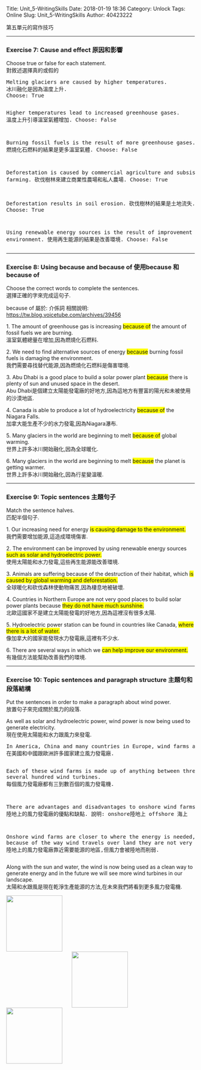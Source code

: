 Title: Unit_5-WritingSkills
Date: 2018-01-19 18:36
Category: Unlock
Tags: Online
Slug: Unit_5-WritingSkills
Author: 40423222

第五單元的寫作技巧

<!-- PELICAN_END_SUMMARY -->
<!-- 第五單元的寫作技巧 -->
<hr>

### Exercise 7: Cause and effect 原因和影響
Choose true or false for each statement.<br>
對敘述選擇真的或假的
<p>
<pre>
Melting glaciers are caused by higher temperatures.
冰川融化是因為溫度上升.
Choose: True

Higher temperatures lead to increased greenhouse gases.
溫度上升引導溫室氣體增加.
Choose: False

Burning fossil fuels is the result of more greenhouse gases.
燃燒化石燃料的結果是更多溫室氣體.
Choose: False

Deforestation is caused by commercial agriculture and subsistence farming.
砍伐樹林來建立商業性農場和私人農場.
Choose: True

Deforestation results in soil erosion.
砍伐樹林的結果是土地流失.
Choose: True

Using renewable energy sources is the result of improvement of the environment.
使用再生能源的結果是改善環境.
Choose: False
</pre>

<hr>

### Exercise 8: Using because and because of 使用because 和 because of
Choose the correct words to complete the sentences.<br>
選擇正確的字來完成這句子.
<p>
because of  屬於: 介係詞   
相關說明: <a href="https://tw.blog.voicetube.com/archives/39456">https://tw.blog.voicetube.com/archives/39456</a>
<p>
1. The amount of greenhouse gas is increasing <span style="background-color: #ffff00">because of</span> the amount of fossil fuels we are burning.<br>
溫室氣體總量在增加,因為燃燒化石燃料.
<p>
2. We need to find alternative sources of energy <span style="background-color: #ffff00">because</span> burning fossil fuels is damaging the environment.<br>
我們需要尋找替代能源,因為燃燒化石燃料是傷害環境.
<p>
3. Abu Dhabi is a good place to build a solar power plant <span style="background-color: #ffff00">because</span> there is plenty of sun and unused space in the desert.<br>
Abu Dhabi是個建立太陽能發電廠的好地方,因為這地方有豐富的陽光和未被使用的沙漠地區.
<p>
4. Canada is able to produce a lot of hydroelectricity <span style="background-color: #ffff00">because of</span> the Niagara Falls.<br>
加拿大能生產不少的水力發電,因為Niagara瀑布.
<p>
5. Many glaciers in the world are beginning to melt <span style="background-color: #ffff00">because of</span> global warming.<br>
世界上許多冰川開始融化,因為全球暖化.
<p>
6. Many glaciers in the world are beginning to melt <span style="background-color: #ffff00">because</span> the planet is getting warmer.<br>
世界上許多冰川開始融化,因為行星變溫暖.

<hr>

### Exercise 9: Topic sentences 主題句子
Match the sentence halves.<br>
匹配半個句子.
<p>
1. Our increasing need for energy <span style="background-color: #ffff00">is causing damage to the environment.</span><br>
我們需要增加能源,這造成環境傷害.
<p>
2. The environment can be improved by using renewable energy sources <span style="background-color: #ffff00">such as solar and hydroelectric power.</span><br>
使用太陽能和水力發電,這些再生能源能改善環境.
<p>
3. Animals are suffering because of the destruction of their habitat, which <span style="background-color: #ffff00">is caused by global warming and deforestation.</span><br>
全球暖化和砍伐森林使動物痛苦,因為棲息地被破壞.
<p>
4. Countries in Northern Europe are not very good places to build solar power plants because <span style="background-color: #ffff00">they do not have much sunshine.</span><br>
北歐這國家不是建立太陽能發電的好地方,因為這裡沒有很多太陽.
<p>
5. Hydroelectric power station can be found in countries like Canada, <span style="background-color: #ffff00">where there is a lot of water.</span><br>
像加拿大的國家能發現水力發電廠,這裡有不少水.
<p>
6. There are several ways in which we <span style="background-color: #ffff00">can help improve our environment.</span><br>
有幾個方法能幫助改善我們的環境.

<hr>

### Exercise 10: Topic sentences and paragraph structure 主題句和段落結構<br>
Put the sentences in order to make a paragraph about wind power.<br>
放置句子來完成關於風力的段落.
<p>
As well as solar and hydroelectric power, wind power is now being used to generate electricity.<br>
現在使用太陽能和水力跟風力來發電.
<p>
<pre>
In America, China and many countries in Europe, wind farms are being built.
在美國和中國跟歐洲許多國家建立風力發電廠.

Each of these wind farms is made up of anything between three and several hundred wind turbines.
每個風力發電廠都有三到數百個的風力發電機.

There are advantages and disadvantages to onshore wind farms.
陸地上的風力發電廠的優點和缺點.
說明: onshore陸地上   offshore 海上

Onshore wind farms are closer to where the energy is needed, but because of the way wind travels over land they are not very productive.
陸地上的風力發電廠靠近需要能源的地區,但風力會被陸地而削弱.
</pre>
<p>
Along with the sun and water, the wind is now being used as a clean way to generate energy and in the future we will see more wind turbines in our landscape.<br>
太陽和水跟風是現在乾淨生產能源的方法,在未來我們將看到更多風力發電機.
<p>
<img src="./../data/Unit 5/Online/3.Writing skills/wind turbine.png" width="150">
<img src="./../data/Unit 5/Online/3.Writing skills/wind turbine.png" width="150" hspace="175">
<img src="./../data/Unit 5/Online/3.Writing skills/wind turbine.png" width="150">